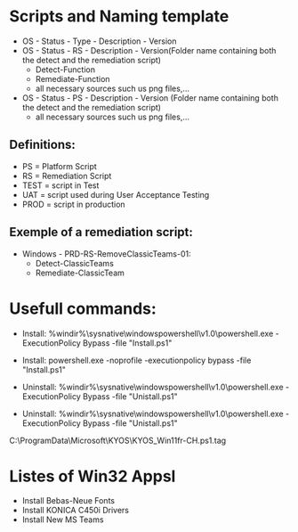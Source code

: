 # Scripts and Naming template
* OS - Status - Type - Description - Version
* OS - Status - RS - Description - Version(Folder name containing both the detect and the remediation script)
    * Detect-Function
    * Remediate-Function
    * all necessary sources such us png files,...
* OS - Status - PS - Description - Version (Folder name containing both the detect and the remediation script)
    * all necessary sources such us png files,...
## Definitions:
* PS = Platform Script
* RS = Remediation Script
* TEST = script in Test
* UAT = script used during User Acceptance Testing
* PROD = script in production
## Exemple of a remediation script:
* Windows - PRD-RS-RemoveClassicTeams-01:
    * Detect-ClassicTeams
    * Remediate-ClassicTeam

# Usefull commands:
* Install: %windir%\sysnative\windowspowershell\v1.0\powershell.exe -ExecutionPolicy Bypass -file "Install.ps1"
* Install: powershell.exe -noprofile -executionpolicy bypass -file "Install.ps1"

* Uninstall: %windir%\sysnative\windowspowershell\v1.0\powershell.exe -ExecutionPolicy Bypass -file "Unistall.ps1"
* Uninstall: %windir%\sysnative\windowspowershell\v1.0\powershell.exe -ExecutionPolicy Bypass -file "Unistall.ps1"


C:\ProgramData\Microsoft\KYOS\KYOS_Win11fr-CH.ps1.tag


# Listes of Win32 Appsl
* Install Bebas-Neue Fonts
* Install KONICA C450i Drivers
* Install New MS Teams